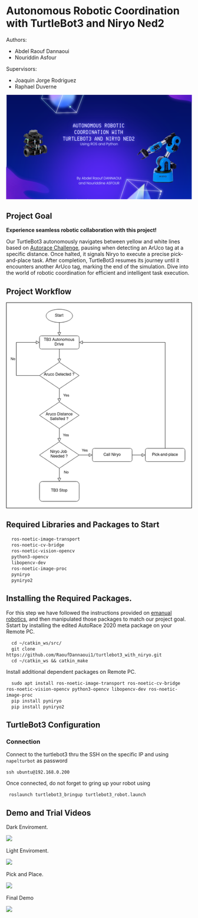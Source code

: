 # Autonomous Robotic Coordination with TurtleBot3 and Niryo Ned2

Authors:
 - Abdel Raouf Dannaoui 
 - Nouriddin Asfour

Supervisors:
 - Joaquin Jorge Rodriguez
 - Raphael Duverne

![Cover](images/main.png)




## Project Goal
<b>Experience seamless robotic collaboration with this project!</b><br>

Our TurtleBot3 autonomously navigates between yellow and white lines based on [Autorace Challenge][1], pausing when detecting an ArUco tag at a specific distance. Once halted, it signals Niryo to execute a precise pick-and-place task. After completion, TurtleBot3 resumes its journey until it encounters another ArUco tag, marking the end of the simulation. Dive into the world of robotic coordination for efficient and intelligent task execution.




## Project Workflow 
<div style="text-align: center">
  <img src="images/flowchart.png"/>
</div>




## Required Libraries and Packages to Start
      ros-noetic-image-transport 
      ros-noetic-cv-bridge 
      ros-noetic-vision-opencv 
      python3-opencv 
      libopencv-dev 
      ros-noetic-image-proc
      pyniryo
      pyniryo2




## Installing the Required Packages.
For this step we have followed the instructions provided on [emanual robotics][1], and then manipulated those packages to match our project goal. Sstart by installing the edited AutoRace 2020 meta package on your Remote PC.

      cd ~/catkin_ws/src/
      git clone https://github.com/RaoufDannaoui1/turtlebot3_with_niryo.git
      cd ~/catkin_ws && catkin_make
            
Install additional dependent packages on Remote PC.

      sudo apt install ros-noetic-image-transport ros-noetic-cv-bridge ros-noetic-vision-opencv python3-opencv libopencv-dev ros-noetic-image-proc
      pip install pyniryo
      pip install pyniryo2




## TurtleBot3 Configuration
### Connection
Connect to the turtlebot3 thru the SSH on the specific IP and using `napelturbot` as password

    ssh ubuntu@192.168.0.200

Once connected, do not forget to gring up your robot using

     roslaunch turtlebot3_bringup turtlebot3_robot.launch 




## Demo and Trial Videos

Dark Enviroment.

<p float="middle">
  <img src="images/dark_autonomous.gif"/>
</p>


Light Enviroment.

<p float="middle">
  <img src="images/light_autonomous.gif"/>
</p>


Pick and Place.

<p float="middle">
  <img src="images/pick_n_place.gif"/>
</p>


Final Demo

<p float="middle">
  <img src="images/finalVideo.gif"/>
</p>


[1]:https://emanual.robotis.com/docs/en/platform/turtlebot3/autonomous_driving/#autonomous-driving
